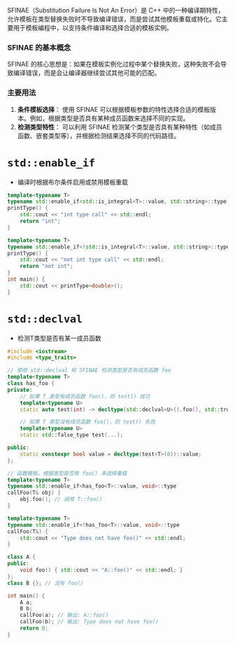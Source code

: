 SFINAE（Substitution Failure Is Not An Error）是 C++ 中的一种编译期特性，允许模板在类型替换失败时不导致编译错误，而是尝试其他模板重载或特化。它主要用于模板编程中，以支持条件编译和选择合适的模板实例。

### SFINAE 的基本概念

SFINAE 的核心思想是：如果在模板实例化过程中某个替换失败，这种失败不会导致编译错误，而是会让编译器继续尝试其他可能的匹配。

### 主要用法

1. **条件模板选择**： 使用 SFINAE 可以根据模板参数的特性选择合适的模板版本。例如，根据类型是否具有某种成员函数来选择不同的实现。
2. **检测类型特性**： 可以利用 SFINAE 检测某个类型是否具有某种特性（如成员函数、嵌套类型等），并根据检测结果选择不同的代码路径。



# `std::enable_if`

- 编译时根据布尔条件启用或禁用模板重载

```cpp
template<typename T>
typename std::enable_if<std::is_integral<T>::value, std::string>::type
printType() {
    std::cout << "int type call" << std::endl;
    return "int";
}

template<typename T>
typename std::enable_if<!std::is_integral<T>::value, std::string>::type
printType() {
    std::cout << "not int type call" << std::endl;
    return "not int";
}
int main() {
    std::cout << printType<double>();
}
```





# `std::declval`

- 检测T类型是否有某一成员函数

```cpp
#include <iostream>
#include <type_traits>

// 使用 std::declval 和 SFINAE 检测类型是否有成员函数 foo
template<typename T>
class has_foo {
private:
    // 如果 T 类型有成员函数 foo()，则 test() 成功
    template<typename U>
    static auto test(int) -> decltype(std::declval<U>().foo(), std::true_type());

    // 如果 T 类型没有成员函数 foo()，则 test() 失败
    template<typename U>
    static std::false_type test(...);

public:
    static constexpr bool value = decltype(test<T>(0))::value;
};

// 函数模板，根据类型是否有 foo() 来选择重载
template<typename T>
typename std::enable_if<has_foo<T>::value, void>::type
callFoo(T& obj) {
    obj.foo(); // 调用 T::foo()
}

template<typename T>
typename std::enable_if<!has_foo<T>::value, void>::type
callFoo(T&) {
    std::cout << "Type does not have foo()" << std::endl;
}

class A {
public:
    void foo() { std::cout << "A::foo()" << std::endl; }
};
class B {}; // 没有 foo()

int main() {
    A a;
    B b;
    callFoo(a); // 输出: A::foo()
    callFoo(b); // 输出: Type does not have foo()
    return 0;
}
```

